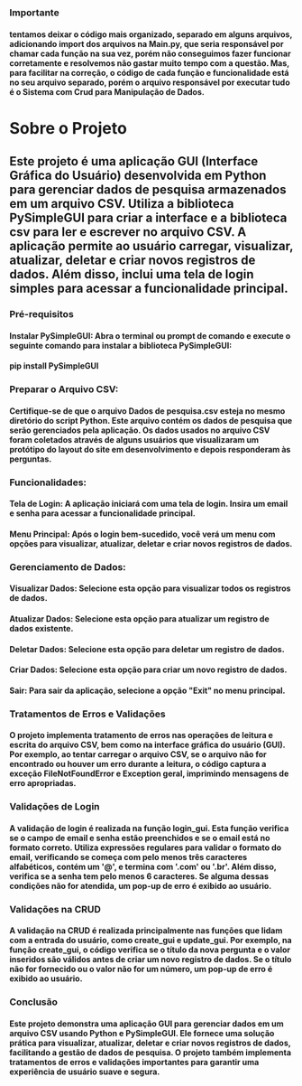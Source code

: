 ### Importante
#### tentamos deixar o código mais organizado, separado em alguns arquivos, adicionando import dos arquivos na Main.py, que seria responsável por chamar cada função na sua vez, porém não conseguimos fazer funcionar corretamente e resolvemos não gastar muito tempo com a questão. Mas, para facilitar na correção, o código de cada função e funcionalidade está no seu arquivo separado, porém o arquivo responsável por executar tudo é o Sistema com Crud para Manipulação de Dados.

# Sobre o Projeto
## Este projeto é uma aplicação GUI (Interface Gráfica do Usuário) desenvolvida em Python para gerenciar dados de pesquisa armazenados em um arquivo CSV. Utiliza a biblioteca PySimpleGUI para criar a interface e a biblioteca csv para ler e escrever no arquivo CSV. A aplicação permite ao usuário carregar, visualizar, atualizar, deletar e criar novos registros de dados. Além disso, inclui uma tela de login simples para acessar a funcionalidade principal.

### Pré-requisitos
#### Instalar PySimpleGUI: Abra o terminal ou prompt de comando e execute o seguinte comando para instalar a biblioteca PySimpleGUI:
#### pip install PySimpleGUI

### Preparar o Arquivo CSV: 
#### Certifique-se de que o arquivo Dados de pesquisa.csv esteja no mesmo diretório do script Python. Este arquivo contém os dados de pesquisa que serão gerenciados pela aplicação. Os dados usados no arquivo CSV foram coletados através de alguns usuários que visualizaram um protótipo do layout do site em desenvolvimento e depois responderam às perguntas.

### Funcionalidades: 

#### Tela de Login: A aplicação iniciará com uma tela de login. Insira um email e senha para acessar a funcionalidade principal.

#### Menu Principal: Após o login bem-sucedido, você verá um menu com opções para visualizar, atualizar, deletar e criar novos registros de dados.

### Gerenciamento de Dados:

#### Visualizar Dados: Selecione esta opção para visualizar todos os registros de dados.
#### Atualizar Dados: Selecione esta opção para atualizar um registro de dados existente.
#### Deletar Dados: Selecione esta opção para deletar um registro de dados.
#### Criar Dados: Selecione esta opção para criar um novo registro de dados.
#### Sair: Para sair da aplicação, selecione a opção "Exit" no menu principal.
### Tratamentos de Erros e Validações
#### O projeto implementa tratamento de erros nas operações de leitura e escrita do arquivo CSV, bem como na interface gráfica do usuário (GUI). Por exemplo, ao tentar carregar o arquivo CSV, se o arquivo não for encontrado ou houver um erro durante a leitura, o código captura a exceção FileNotFoundError e Exception geral, imprimindo mensagens de erro apropriadas.

### Validações de Login
#### A validação de login é realizada na função login_gui. Esta função verifica se o campo de email e senha estão preenchidos e se o email está no formato correto. Utiliza expressões regulares para validar o formato do email, verificando se começa com pelo menos três caracteres alfabéticos, contém um '@', e termina com '.com' ou '.br'. Além disso, verifica se a senha tem pelo menos 6 caracteres. Se alguma dessas condições não for atendida, um pop-up de erro é exibido ao usuário.

### Validações na CRUD
#### A validação na CRUD é realizada principalmente nas funções que lidam com a entrada do usuário, como create_gui e update_gui. Por exemplo, na função create_gui, o código verifica se o título da nova pergunta e o valor inseridos são válidos antes de criar um novo registro de dados. Se o título não for fornecido ou o valor não for um número, um pop-up de erro é exibido ao usuário.

### Conclusão
#### Este projeto demonstra uma aplicação GUI para gerenciar dados em um arquivo CSV usando Python e PySimpleGUI. Ele fornece uma solução prática para visualizar, atualizar, deletar e criar novos registros de dados, facilitando a gestão de dados de pesquisa. O projeto também implementa tratamentos de erros e validações importantes para garantir uma experiência de usuário suave e segura.

